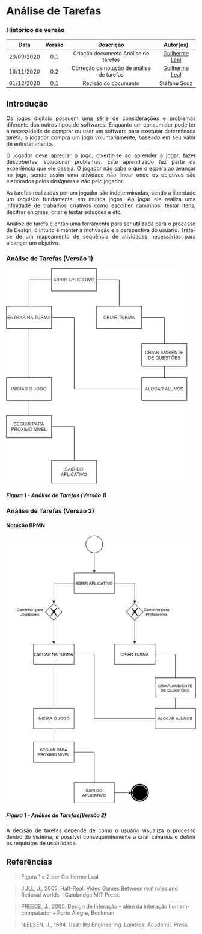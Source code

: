# Análise de Tarefas

### Histórico de versão 

| Data | Versão | Descrição | Autor(es) | 
| :--: | :----: | :-------: | :-------: | 
|20/09/2020| 0.1 | Criação documento Análise de tarefas| [Guilherme Leal](https://github.com/gleal17)|
|16/11/2020| 0.2 | Correção de notação de análise de tarefas| [Guilherme Leal](https://github.com/gleal17)|
01/12/2020 | 0.1 | Revisão do documento | Stéfane Souz

## Introdução 

<p align="justify">Os jogos digitais possuem uma série de considerações e problemas diferente dos outros tipos de softwares. Enquanto um consumidor pode ter a necessidade de comprar ou usar um software para executar determinada tarefa, o jogador compra um jogo voluntariamente, baseado em seu valor de entretenimento.  </p>

<p align="justify">O jogador deve apreciar o jogo, divertir-se ao aprender a jogar, fazer descobertas, solucionar problemas. Este aprendizado faz parte da experiência que ele deseja. O jogador não sabe o que o espera ao avançar no jogo, sendo assim uma atividade não linear onde os objetivos são elaborados pelos designers e não pelo jogador. </p>

<p align="justify">As tarefas realizadas por um jogador são indeterminadas, sendo a liberdade um requisito fundamental em muitos jogos. Ao jogar ele realiza uma infinidade de trabalhos criativos como escolher caminhos, testar itens, decifrar enigmas, criar e testar soluções e etc. </p>

<p align="justify">Análise de tarefa é então uma ferramenta para ser utilizada para o processo de Design, o intuito é manter a motivação e a perspectiva do usuário. Trata-se de um mapeamento de sequência de atividades necessárias para alcançar um objetivo.  </p>

### Análise de Tarefas (Versão 1)
![Análise de tarefa](./img/analise%20de%20tarefas.jpg) 

##### Figura 1 - Análise de Tarefas (Versão 1)

### Análise de Tarefas (Versão 2)

#### Notação BPMN

![Análise de tarefa V2 (Notação BPMN)](./img/analise%20de%20tarefasV2.jpg) 

##### Figura 1 - Análise de Tarefas(Versão 2)

<p align="justify">A decisão de tarefas depende de como o usuário visualiza o processo dentro do sistema, é possível consequentemente a criar cenários e definir os requisitos de usabilidade.   </p>


## Referências

> Figura 1 e 2 por Guilherme Leal

>JULL, J., 2005. Half-Real: Video Games Between real rules and fictional worlds – Cambridge MIT Press.  

>PREECE, J., 2005. Design de Interação – além da interação homem-computador – Porto Alegre, Bookman  

>NIELSEN, J., 1994. Usability Engineering. Londres: Academic Press.   
